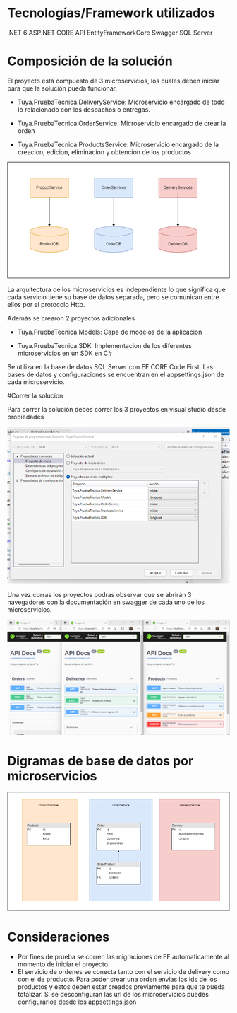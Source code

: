 # Tecnologías/Framework utilizados 

.NET 6 
ASP.NET CORE API 
EntityFrameworkCore 
Swagger 
SQL Server

# Composición de la solución 

El proyecto está compuesto de 3 microservicios, los cuales deben iniciar para que la solución pueda funcionar.  

- Tuya.PruebaTecnica.DeliveryService: Microservicio encargado de todo lo relacionado con los despachos o entregas. 

- Tuya.PruebaTecnica.OrderService: Microservicio encargado de crear la orden 

- Tuya.PruebaTecnica.ProductsService: Microservicio encargado de la creacion, edicion, eliminacion y obtencion de los productos 

<img src="https://github.com/pandorao/Tuya.PruebaTecnica/blob/master/Docs/diagrama%20de%20microservicios.drawio.png"/>
 
La arquitectura de los microservicios es independiente lo que significa que cada servicio tiene su base de datos separada, pero se comunican entre ellos por el protocolo Http.

Además se crearon 2 proyectos adicionales 

- Tuya.PruebaTecnica.Models: Capa de modelos de la aplicacion 

- Tuya.PruebaTecnica.SDK: Implementacion de los diferentes microservicios en un SDK en C# 

Se utiliza en la base de datos SQL Server con EF CORE Code First. Las bases de datos y configuraciones se encuentran en el appsettings.json de cada microservicio.

#Correr la solucion

Para correr la solución debes correr los 3 proyectos en visual studio desde propiedades 

<img src="https://github.com/pandorao/Tuya.PruebaTecnica/blob/master/Docs/Captura%20de%20pantalla%20correr%20solucion.png"/>

Una vez corras los proyectos podras observar que se abrirán 3 navegadores con la documentación en swagger de cada uno de los microservicios. 

<img src="https://github.com/pandorao/Tuya.PruebaTecnica/blob/master/Docs/swagger.png" />


# Digramas de base de datos por microservicios

<img src="https://github.com/pandorao/Tuya.PruebaTecnica/blob/master/Docs/diagrama%20de%20microservicios-Page-2.drawio.png"/>

# Consideraciones

- Por fines de prueba se corren las migraciones de EF automaticamente al momento de iniciar el proyecto.
- El servicio de ordenes se conecta tanto con el servicio de delivery como con el de producto. Para poder crear una orden envias los ids de los productos y estos deben estar creados previamente para que te pueda totalizar. Si se desconfiguran las url de los microservicios puedes configurarlos desde los appsettings.json
